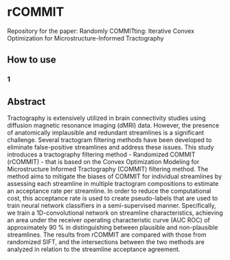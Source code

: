 # rCOMMIT
Repository for the paper: Randomly COMMITting: Iterative Convex Optimization for Microstructure-Informed Tractography

## How to use

### 1 


### 



## Abstract

Tractography is extensively utilized in brain connectivity studies using diffusion magnetic resonance imaging (dMRI) data. However, the presence of anatomically implausible and redundant streamlines is a significant challenge. Several tractogram filtering methods have been developed to eliminate false-positive streamlines and address these issues. This study introduces a tractography filtering method - Randomized COMMIT (rCOMMIT) - that is based on the Convex Optimization Modeling for Microstructure Informed Tractography (COMMIT) filtering method. The method aims to mitigate the biases of COMMIT for individual streamlines by assessing each streamline in multiple tractogram compositions to estimate an acceptance rate per streamline. In order to reduce the computational cost, this acceptance rate is used to create pseudo-labels that are used to train neural network classifiers in a semi-supervised manner. Specifically, we train a 1D-convolutional network on streamline characteristics, achieving an area under the receiver operating characteristic curve (AUC ROC) of approximately 90 % in distinguishing between plausible and non-plausible streamlines. The results from rCOMMIT are compared with those from randomized SIFT, and the intersections between the two methods are analyzed in relation to the streamline acceptance agreement. 
